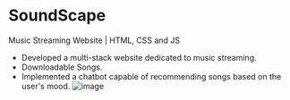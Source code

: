 # SoundScape
Music Streaming Website | HTML, CSS and JS

- Developed a multi-stack website dedicated to music streaming.
- Downloadable Songs.
- Implemented a chatbot capable of recommending songs based on the user's mood.
![image](https://github.com/user-attachments/assets/50e20130-24ff-4d99-b89c-a91173eda32d)
